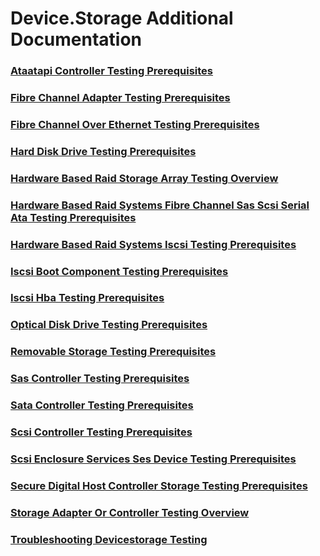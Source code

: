 # Device.Storage Additional Documentation
### [Ataatapi Controller Testing Prerequisites](ataatapi_controller_testing_prerequisites.md.md)
### [Fibre Channel Adapter Testing Prerequisites](fibre_channel_adapter_testing_prerequisites.md.md)
### [Fibre Channel Over Ethernet Testing Prerequisites](fibre_channel_over_ethernet_testing_prerequisites.md.md)
### [Hard Disk Drive Testing Prerequisites](hard_disk_drive_testing_prerequisites.md.md)
### [Hardware Based Raid  Storage Array  Testing Overview](hardware_based_raid__storage_array__testing_overview.md.md)
### [Hardware Based Raid Systems  Fibre Channel Sas Scsi Serial Ata  Testing Prerequisites](hardware_based_raid_systems__fibre_channel_sas_scsi_serial_ata__testing_prerequisites.md.md)
### [Hardware Based Raid Systems  Iscsi  Testing Prerequisites](hardware_based_raid_systems__iscsi__testing_prerequisites.md.md)
### [Iscsi Boot Component Testing Prerequisites](iscsi_boot_component_testing_prerequisites.md.md)
### [Iscsi Hba Testing Prerequisites](iscsi_hba_testing_prerequisites.md.md)
### [Optical Disk Drive Testing Prerequisites](optical_disk_drive_testing_prerequisites.md.md)
### [Removable Storage Testing Prerequisites](removable_storage_testing_prerequisites.md.md)
### [Sas Controller Testing Prerequisites](sas_controller_testing_prerequisites.md.md)
### [Sata Controller Testing Prerequisites](sata_controller_testing_prerequisites.md.md)
### [Scsi Controller Testing Prerequisites](scsi_controller_testing_prerequisites.md.md)
### [Scsi Enclosure Services  Ses  Device Testing Prerequisites](scsi_enclosure_services__ses__device_testing_prerequisites.md.md)
### [Secure Digital Host Controller Storage Testing Prerequisites](secure_digital_host_controller_storage_testing_prerequisites.md.md)
### [Storage Adapter Or Controller Testing Overview](storage_adapter_or_controller_testing_overview.md.md)
### [Troubleshooting Devicestorage Testing](troubleshooting_devicestorage_testing.md.md)
